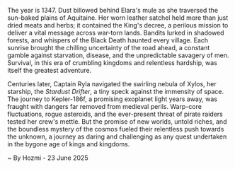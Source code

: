 
The year is 1347.  Dust billowed behind Elara's mule as she traversed the sun-baked plains of Aquitaine. Her worn leather satchel held more than just dried meats and herbs; it contained the King's decree, a perilous mission to deliver a vital message across war-torn lands.  Bandits lurked in shadowed forests, and whispers of the Black Death haunted every village.  Each sunrise brought the chilling uncertainty of the road ahead, a constant gamble against starvation, disease, and the unpredictable savagery of men.  Survival, in this era of crumbling kingdoms and relentless hardship, was itself the greatest adventure.

Centuries later, Captain Ryla navigated the swirling nebula of Xylos, her starship, the *Stardust Drifter*, a tiny speck against the immensity of space.  The journey to Kepler-186f, a promising exoplanet light years away, was fraught with dangers far removed from medieval perils.  Warp-core fluctuations, rogue asteroids, and the ever-present threat of pirate raiders tested her crew's mettle.  But the promise of new worlds, untold riches, and the boundless mystery of the cosmos fueled their relentless push towards the unknown, a journey as daring and challenging as any quest undertaken in the bygone age of kings and kingdoms.

~ By Hozmi - 23 June 2025
